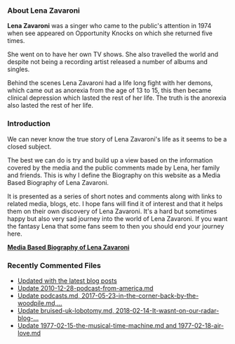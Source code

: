 ### About Lena Zavaroni

<p><strong>Lena Zavaroni</strong> was a singer who came to the public's attention in 1974 when see appeared on Opportunity Knocks on which she returned five times.</p>

<p>She went on to have her own TV shows. She also travelled the world and despite not being a recording artist released a number of albums and singles.</p>

<p>Behind the scenes Lena Zavaroni had a life long fight with her demons, which came out as anorexia from the age of 13 to 15, this then became clinical depression which lasted the rest of her life. The truth is the anorexia also lasted the rest of her life.</p>

### Introduction

<p>We can never know the true story of Lena Zavaroni's life as it seems to be a closed subject.</p>

<p>The best we can do is try and build up a view based on the information covered by the media and the public comments made by Lena, her family and friends. This is why I define the Biography on this website as a Media Based Biography of Lena Zavaroni.</p>

<p>It is presented as a series of short notes and comments along with links to related media, blogs, etc. I hope fans will find it of interest and that it helps them on their own discovery of Lena Zavaroni. It's a hard but sometimes happy but also very sad journey into the world of Lena Zavaroni. If you want the fantasy Lena that some fans seem to then you should end your journey here.</p>

<a href="https://fanzoflenazavaroni.github.io/biography/lena-zavaroni/"><strong>Media Based Biography of Lena Zavaroni</strong></a>

### Recently Commented Files

<!-- BLOG-POST-LIST:START -->
- [Updated with the latest blog posts](https://github.com/FanzOfLenaZavaroni/fanzoflenazavaroni.github.io/commit/a8445779fff95163ef49e7f3d4555744d3bfbb18)
- [Update 2010-12-28-podcast-from-america.md](https://github.com/FanzOfLenaZavaroni/fanzoflenazavaroni.github.io/commit/bf913422e556f3c74972907a66fe090b252a8e6a)
- [Update podcasts.md, 2017-05-23-in-the-corner-back-by-the-woodpile.md,…](https://github.com/FanzOfLenaZavaroni/fanzoflenazavaroni.github.io/commit/00a09f6b026650df7f6c8ed797310da388ebf416)
- [Update bruised-uk-lobotomy.md, 2018-02-14-It-wasnt-on-our-radar-blog-…](https://github.com/FanzOfLenaZavaroni/fanzoflenazavaroni.github.io/commit/8cfba1bef879a5f55e13ac5c48e3b8b3a3cef817)
- [Update 1977-02-15-the-musical-time-machine.md and 1977-02-18-air-love.md](https://github.com/FanzOfLenaZavaroni/fanzoflenazavaroni.github.io/commit/a6dc8ee4df4ea6a4f8ca96cab45d98379d6287bf)
<!-- BLOG-POST-LIST:END -->
